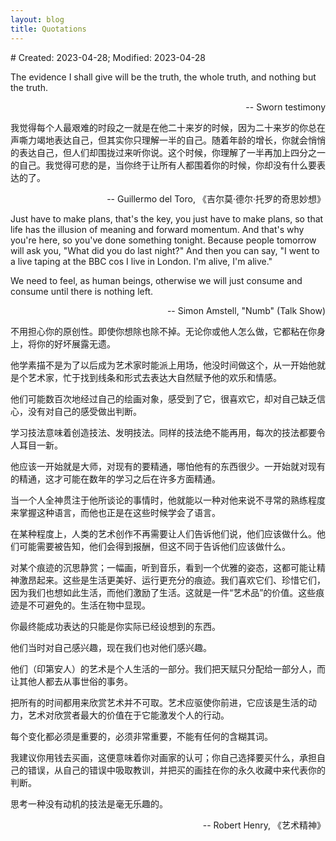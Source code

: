 ```yaml
---
layout: blog
title: Quotations
---
```


<span class="hidden-text"># Created: 2023-04-28; Modified: 2023-04-28</span>

The evidence I shall give will be the truth, the whole truth, and nothing but the truth.

<p align="right">-- Sworn testimony</p>

我觉得每个人最艰难的时段之一就是在他二十来岁的时候，因为二十来岁的你总在声嘶力竭地表达自己，但其实你只理解一半的自己。随着年龄的增长，你就会悄悄的表达自己，但人们却围拢过来听你说。这个时候，你理解了一半再加上四分之一的自己。我觉得可悲的是，当你终于让所有人都围着你的时候，你却没有什么要表达的了。

<p align="right">-- Guillermo del Toro, 《吉尔莫·德尔·托罗的奇思妙想》</p>

Just have to make plans, that's the key, you just have to make plans, so that life has the illusion of meaning and forward momentum. And that's why you're here, so you've done something tonight. Because people tomorrow will ask you, "What did you do last night?" And then you can say, "I went to a live taping at the BBC cos I live in London. I'm alive, I'm alive."

We need to feel, as human beings, otherwise we will just consume and consume until there is nothing left.

<p align="right">-- Simon Amstell, "Numb" (Talk Show)</p>

不用担心你的原创性。即使你想除也除不掉。无论你或他人怎么做，它都粘在你身上，将你的好坏展露无遗。

他学素描不是为了以后成为艺术家时能派上用场，他没时间做这个，从一开始他就是个艺术家，忙于找到线条和形式去表达大自然赋予他的欢乐和情感。

他们可能数百次地经过自己的绘画对象，感受到了它，很喜欢它，却对自己缺乏信心，没有对自己的感受做出判断。

学习技法意味着创造技法、发明技法。同样的技法绝不能再用，每次的技法都要令人耳目一新。

他应该一开始就是大师，对现有的要精通，哪怕他有的东西很少。一开始就对现有的精通，这才可能在数年的学习之后在许多方面精通。

当一个人全神贯注于他所谈论的事情时，他就能以一种对他来说不寻常的熟练程度来掌握这种语言，而他也正是在这些时候学会了语言。

在某种程度上，人类的艺术创作不再需要让人们告诉他们说，他们应该做什么。他们可能需要被告知，他们会得到报酬，但这不同于告诉他们应该做什么。

对某个痕迹的沉思静赏；一幅画，听到音乐，看到一个优雅的姿态，这都可能让精神激昂起来。这些是生活更美好、运行更充分的痕迹。我们喜欢它们、珍惜它们，因为我们也想如此生活，而他们激励了生活。这就是一件“艺术品”的价值。这些痕迹是不可避免的。生活在物中显现。

你最终能成功表达的只能是你实际已经设想到的东西。

他们当时对自己感兴趣，现在我们也对他们感兴趣。

他们（印第安人）的艺术是个人生活的一部分。我们把天赋只分配给一部分人，而让其他人都去从事世俗的事务。

把所有的时间都用来欣赏艺术并不可取。艺术应驱使你前进，它应该是生活的动力，艺术对欣赏者最大的价值在于它能激发个人的行动。

每个变化都必须是重要的，必须非常重要，不能有任何的含糊其词。

我建议你用钱去买画，这便意味着你对画家的认可；你自己选择要买什么，承担自己的错误，从自己的错误中吸取教训，并把买的画挂在你的永久收藏中来代表你的判断。

思考一种没有动机的技法是毫无乐趣的。

<p align="right">-- Robert Henry, 《艺术精神》</p>

